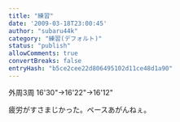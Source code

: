 ```yaml
---
title: "練習"
date: '2009-03-18T23:00:45'
author: "subaru44k"
category: "練習(デフォルト)"
status: "publish"
allowComments: true
convertBreaks: false
entryHash: "b5ce2cee22d806495102d11ce48d1a90"
---
```

外周3周
16'30"→16'22"→16'12"

疲労がすさまじかった。ペースあがんねぇ。
